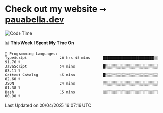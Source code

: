 # Check out my website ⭢ [pauabella.dev](https://pauabella.dev)

<!--START_SECTION:waka-->
![Code Time](http://img.shields.io/badge/Code%20Time-4%2C377%20hrs%2030%20mins-blue)

📊 **This Week I Spent My Time On** 

```text
💬 Programming Languages: 
TypeScript               26 hrs 45 mins      ███████████████████████░░   91.76 % 
JavaScript               54 mins             █░░░░░░░░░░░░░░░░░░░░░░░░   03.11 % 
Gettext Catalog          45 mins             █░░░░░░░░░░░░░░░░░░░░░░░░   02.60 % 
JSON                     24 mins             ░░░░░░░░░░░░░░░░░░░░░░░░░   01.38 % 
Bash                     15 mins             ░░░░░░░░░░░░░░░░░░░░░░░░░   00.90 % 
```


 Last Updated on 30/04/2025 16:07:16 UTC
<!--END_SECTION:waka-->
